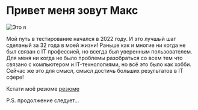 # Привет меня зовут Макс
![Это я]([1a5aa9da-b7e3-407a-853b-d233b4c4f8bb.jpg](https://funart.pro/uploads/posts/2021-03/1617051856_43-p-oboi-gornoe-ozero-45.jpg) "Подсказка")

Мой путь в тестирование начался в 2022 году. И это лучшый шаг сделаный за 32 года в моей жизни! 
Раньше как и многие ни когда не был связан с IT профессией, но всегда был уверенным пользователем. 
Для меня ни когда не было проблемы разобраться со всем тем что связано с компьютером и IT-технологиями, но всё это было как хобби. Сейчас же это для смысл, смысл достичь больших результатов в IT сфере! 

Кстати моё резюме  [резюме](https://spb.hh.ru/resume/b076a67dff0b2609550039ed1f62776a6f4d35 "резюме")

P.S. продолжение следует...
